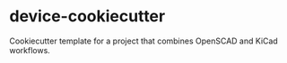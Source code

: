 # device-cookiecutter
Cookiecutter template for a project that combines OpenSCAD and KiCad workflows.
